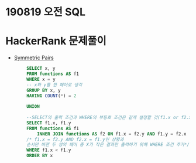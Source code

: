 # 190819 오전 SQL


# HackerRank 문제풀이

- [Symmetric Pairs](https://www.hackerrank.com/challenges/symmetric-pairs/problem)
```sql
        SELECT x, y
        FROM functions AS f1
        WHERE x = y
        -- x와 y를 한 페어로 생각
        GROUP BY x, y
        HAVING COUNT(*) = 2
        
        UNION
        
        --SELECT의 출력 조건과 WHERE의 부등호 조건은 같게 설정할 것(f1.x or f2.x)
        SELECT f1.x, f1.y
        FROM functions AS f1
            INNER JOIN functions AS f2 ON f1.x = f2.y AND f1.y = f2.x
        /* f1.x = f2.y AND f2.x = f1.y인 상황과
        순서만 바뀐 두 쌍의 페어 중 X가 작은 결과만 출력하기 위해 WHERE 조건 추가*/
        WHERE f1.x < f1.y
        ORDER BY x
```